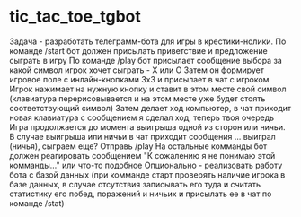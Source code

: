 # tic_tac_toe_tgbot

Задача - разработать телеграмм-бота для игры в крестики-нолики.
По команде /start бот должен присылать приветствие и предложение сыграть в игру
По команде /play бот присылает сообщение выбора за какой символ игрок хочет сыграть - Х или О
Затем он формирует игровое поле с инлайн-кнопками 3х3 и присылает в чат с игроком
Игрок нажимает на нужную кнопку и ставит в этом месте свой символ (клавиатура перерисовывается и на этом месте уже будет стоять соответствующий символ)
Затем делает ход компьютер, в чат приходит новая клавиатура с сообщением я сделал ход, теперь твоя очередь
Игра продолжается до момента выигрыша одной из сторон или ничьи. В случае выигрыша или ничьи в чат приходит сообщения ... выиграл (ничья), сыграем еще? Отправь /play
На остальные комманды бот должен реагировать сообщением "К сожалению я не понимаю этой комманды..." или что-то подобное
Опционально - реализовать работу бота с базой данных (при комманде старт проверять наличие игрока в базе данных, в случае отсутствия записывать его туда и считать статистику его побед, поражений и ничьих
и присылать ее в чат по команде /stat)
